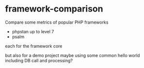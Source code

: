 # framework-comparison
Compare some metrics of popular PHP frameworks

- phpstan up to level 7
- psalm

each for the framework core

but also for a demo project maybe using some common hello world including DB call and processing?
